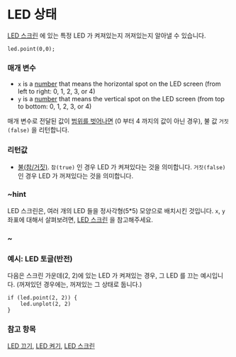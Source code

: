 # LED 상태

[LED 스크린](/device/screen) 에 있는 특정 LED 가 켜져있는지 꺼져있는지 알아낼 수 있습니다.

```sig
led.point(0,0);
```

### 매개 변수

* `x` is a [number](/reference/types/number) that means the horizontal spot on the LED screen (from left to right: 0, 1, 2, 3, or 4)
* `y` is a [number](/reference/types/number) that means the vertical spot on the LED screen (from top to bottom: 0, 1, 2, 3, or 4)

매개 변수로 전달된 값이 [범위를 벗어나면](/reference/out-of-bounds) (0 부터 4 까지의 값이 아닌 경우), 불 값 `거짓(false)` 을 리턴합니다.

### 리턴값

* [불(참/거짓)](/blocks/logic/boolean). `참(true)` 인 경우 LED 가 켜져있다는 것을 의미합니다. `거짓(false)` 인 경우 LED 가 꺼져있다는 것을 의미합니다.

### ~hint

LED 스크린은, 여러 개의 LED 들을 정사각형(5*5) 모양으로 배치시킨 것입니다. `x`, `y` 좌표에 대해서 살펴보려면, [LED 스크린](/device/screen) 을 참고해주세요.

### ~

### 예시: LED 토글(반전)

다음은 스크린 가운데(2, 2)에 있는 LED 가 켜져있는 경우, 그 LED 를 끄는 예시입니다. (꺼져있던 경우에는, 꺼져있는 그 상태로 둡니다.)

```blocks
if (led.point(2, 2)) {
    led.unplot(2, 2)
}
```

### 참고 항목

[LED 끄기](/reference/led/unplot), [LED 켜기](/reference/led/plot), [LED 스크린](/device/screen)